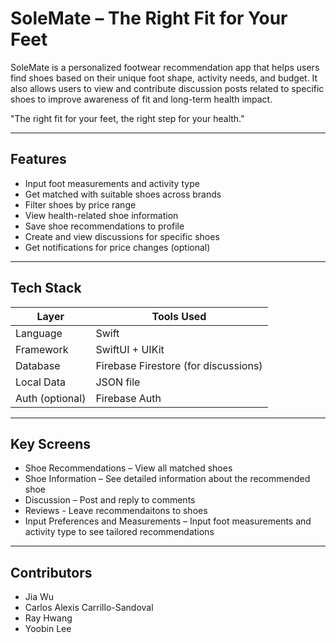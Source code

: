 # SoleMate – The Right Fit for Your Feet

SoleMate is a personalized footwear recommendation app that helps users find shoes based on their unique foot shape, activity needs, and budget. It also allows users to view and contribute discussion posts related to specific shoes to improve awareness of fit and long-term health impact.

"The right fit for your feet, the right step for your health."

---

## Features

- Input foot measurements and activity type  
- Get matched with suitable shoes across brands  
- Filter shoes by price range  
- View health-related shoe information  
- Save shoe recommendations to profile  
- Create and view discussions for specific shoes  
- Get notifications for price changes (optional)  

---

## Tech Stack

| Layer        | Tools Used                            |
|--------------|----------------------------------------|
| Language     | Swift                                  |
| Framework    | SwiftUI + UIKit                        |
| Database     | Firebase Firestore (for discussions)   |
| Local Data   | JSON file                              |
| Auth (optional) | Firebase Auth                       |

---

## Key Screens

- Shoe Recommendations – View all matched shoes  
- Shoe Information – See detailed information about the recommended shoe
- Discussion – Post and reply to comments  
- Reviews - Leave recommendaitons to shoes
- Input Preferences and Measurements – Input foot measurements and activity type to see tailored recommendations  

---

## Contributors

- Jia Wu  
- Carlos Alexis Carrillo-Sandoval  
- Ray Hwang  
- Yoobin Lee  
